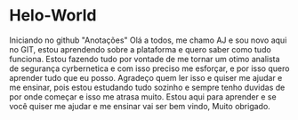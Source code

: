 # Helo-World
Iniciando no github "Anotações"
Olá a todos, me chamo AJ e sou novo aqui no GIT, estou aprendendo sobre a plataforma e quero saber como tudo funciona.
Estou fazendo tudo por vontade de me tornar um otimo analista de segurança cyrbernetica e com isso preciso me esforçar, e por isso quero aprender tudo que eu posso.
Agradeço quem ler isso e quiser me ajudar e me ensinar, pois estou estudando tudo sozinho e sempre tenho duvidas de por onde começar e isso me atrasa muito.
Estou aqui para aprender e se você quiser me ajudar e me ensinar vai ser bem vindo, Muito obrigado.
